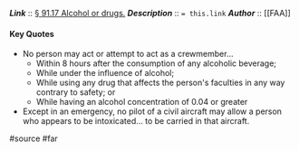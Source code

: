 ***Link***      :: [§ 91.17 Alcohol or drugs.](https://www.ecfr.gov/current/title-14/section-91.17)
***Description***      :: `= this.link`
***Author*** :: [[FAA]]

#### Key Quotes
* No person may act or attempt to act as a crewmember...
	* Within 8 hours after the consumption of any alcoholic beverage;
	* While under the influence of alcohol; 
	* While using any drug that affects the person's faculties in any way contrary to safety; or
	* While having an alcohol concentration of 0.04 or greater
* Except in an emergency, no pilot of a civil aircraft may allow a person who appears to be intoxicated... to be carried in that aircraft.

#source #far